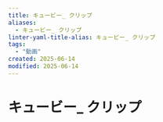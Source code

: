 ```yaml
---
title: キュービー_ クリップ
aliases:
  - キュービー_ クリップ
linter-yaml-title-alias: キュービー_ クリップ
tags:
  - "動画"
created: 2025-06-14
modified: 2025-06-14
---
```


# キュービー_ クリップ
